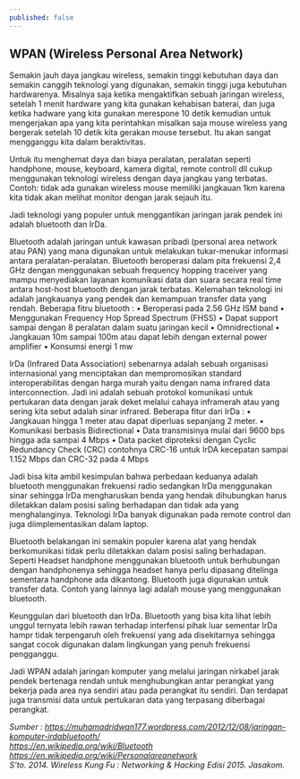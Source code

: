 ```yaml
---
published: false
---
```

## WPAN (Wireless Personal Area Network)

Semakin jauh daya jangkau wireless, semakin tinggi kebutuhan daya dan semakin canggih teknologi yang digunakan, semakin tinggi juga kebutuhan hardwarenya. Misalnya saja ketika mengaktifkan sebuah jaringan wireless, setelah 1 menit hardware yang kita gunakan kehabisan baterai, dan juga ketika hadware yang kita gunakan merespone 10 detik kemudian untuk mengerjakan apa yang kita perintahkan misalkan saja mouse wireless yang bergerak setelah 10 detik kita gerakan mouse tersebut. Itu akan sangat mengganggu kita dalam beraktivitas.

Untuk itu menghemat daya dan biaya peralatan, peralatan seperti handphone, mouse, keyboard, kamera digital, remote controll dll cukup menggunakan teknologi wireless dengan daya jangkau yang terbatas. Contoh: tidak ada gunakan wireless mouse memiliki jangkauan 1km karena kita tidak akan melihat monitor dengan jarak sejauh itu.

Jadi teknologi yang populer untuk menggantikan jaringan jarak pendek ini adalah bluetooth dan IrDa. 
	
Bluetooth adalah jaringan untuk kawasan pribadi (personal area network atau PAN) yang mana digunakan untuk melakukan tukar-menukar informasi antara peralatan-peralatan. Bluetooth beroperasi dalam pita frekuensi 2,4 GHz dengan menggunakan sebuah frequency hopping traceiver yang mampu menyediakan layanan komunikasi data dan suara secara real time antara host-host bluetooth dengan jarak terbatas. Kelemahan teknologi ini adalah jangkauanya yang pendek dan kemampuan transfer data yang rendah. Beberapa fitru bluetooth :
    • Beroperasi pada 2.56 GHz ISM band
    • Menggunakan Frequency Hop Spread Spectrum (FHSS)
    • Dapat support sampai dengan 8 peralatan dalam suatu jaringan kecil
    • Omnidrectional
    • Jangkauan 10m sampai 100m atau dapat lebih dengan external power amplifier
    • Konsumsi energi 1 mw
      
IrDa (Infrared Data Association) sebenarnya adalah sebuah organisasi internasional yang menciptakan dan mempromosikan standard interoperabilitas dengan harga murah yaitu dengan nama infrared data interconnection. Jadi ini adalah sebuah protokol komunikasi untuk pertukaran data dengan jarak deket melalui cahaya inframerah atau yang sering kita sebut adalah sinar infrared. Beberapa fitur dari IrDa : 
    • Jangkauan hingga 1 meter atau dapat diperluas sepanjang 2 meter.
    • Komunikasi berbasis Bidirectional
    • Data transmisinya mulai dari 9600 bps hingga ada sampai 4 Mbps
    • Data packet diproteksi dengan Cyclic Redundancy Check (CRC) contohnya CRC-16 untuk IrDA kecepatan sampai 1.152 Mbps dan CRC-32 pada 4 Mbps
      
Jadi bisa kita ambil kesimpulan bahwa perbedaan keduanya adalah bluetooth menggunakan frekuensi radio sedangkan IrDa menggunakan sinar sehingga IrDa mengharuskan benda yang hendak dihubungkan harus diletakkan dalam posisi saling berhadapan dan tidak ada yang menghalanginya. Teknologi IrDa banyak digunakan pada remote control dan juga diimplementasikan dalam laptop.

Bluetooth belakangan ini semakin populer karena alat yang hendak berkomunikasi tidak perlu diletakkan dalam posisi saling berhadapan. Seperti Headset handphone menggunakan bluetooth untuk berhubungan dengan handphonenya sehingga headset hanya perlu dipasang ditelinga sementara handphone ada dikantong. Bluetooth juga digunakan untuk transfer data. Contoh yang lainnya lagi adalah mouse yang menggunakan bluetooth.

Keunggulan dari bluetooth dan IrDa. Bluetooth yang bisa kita lihat lebih unggul ternyata lebih rawan terhadap interfensi pihak luar sementar IrDa hampr tidak terpengaruh oleh frekuensi yang ada disekitarnya sehingga sangat cocok digunakan dalam lingkungan yang penuh frekuensi pengganggu.

Jadi WPAN adalah jaringan komputer yang melalui jaringan nirkabel jarak pendek bertenaga rendah untuk menghubungkan antar perangkat yang bekerja pada area nya sendiri atau pada perangkat itu sendiri. Dan terdapat juga transmisi data untuk pertukaran data yang terpasang diberbagai perangkat.

 
_Sumber : 
https://muhamadridwan177.wordpress.com/2012/12/08/jaringan-komputer-irdabluetooth/  
https://en.wikipedia.org/wiki/Bluetooth  
https://en.wikipedia.org/wiki/Personalareanetwork  
S’to. 2014. Wireless Kung Fu : Networking & Hacking Edisi 2015. Jasakom._
